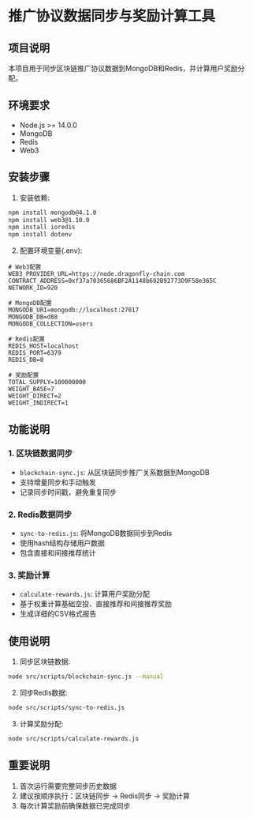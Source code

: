 # 推广协议数据同步与奖励计算工具

## 项目说明
本项目用于同步区块链推广协议数据到MongoDB和Redis，并计算用户奖励分配。

## 环境要求
- Node.js >= 14.0.0
- MongoDB
- Redis
- Web3

## 安装步骤
1. 安装依赖:
```bash
npm install mongodb@4.1.0
npm install web3@1.10.0
npm install ioredis
npm install dotenv
```

2. 配置环境变量(.env):
```
# Web3配置
WEB3_PROVIDER_URL=https://node.dragonfly-chain.com
CONTRACT_ADDRESS=0xf37a70365686BF2A1148b692B92773D9F58e365C
NETWORK_ID=920

# MongoDB配置
MONGODB_URI=mongodb://localhost:27017
MONGODB_DB=d88
MONGODB_COLLECTION=users

# Redis配置
REDIS_HOST=localhost
REDIS_PORT=6379
REDIS_DB=0

# 奖励配置
TOTAL_SUPPLY=100000000
WEIGHT_BASE=7
WEIGHT_DIRECT=2
WEIGHT_INDIRECT=1
```

## 功能说明

### 1. 区块链数据同步
- `blockchain-sync.js`: 从区块链同步推广关系数据到MongoDB
- 支持增量同步和手动触发
- 记录同步时间戳，避免重复同步

### 2. Redis数据同步
- `sync-to-redis.js`: 将MongoDB数据同步到Redis
- 使用hash结构存储用户数据
- 包含直接和间接推荐统计

### 3. 奖励计算
- `calculate-rewards.js`: 计算用户奖励分配
- 基于权重计算基础空投、直接推荐和间接推荐奖励
- 生成详细的CSV格式报告

## 使用说明

1. 同步区块链数据:
```bash
node src/scripts/blockchain-sync.js --manual
```

2. 同步Redis数据:
```bash
node src/scripts/sync-to-redis.js
```

3. 计算奖励分配:
```bash
node src/scripts/calculate-rewards.js
```

## 重要说明
1. 首次运行需要完整同步历史数据
2. 建议按顺序执行：区块链同步 -> Redis同步 -> 奖励计算
3. 每次计算奖励前确保数据已完成同步 